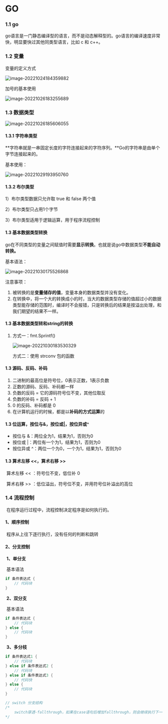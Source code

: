 # GO

### 1.1	go

go语言是一门静态编译型的语言，而不是动态解释型的。go语言的编译速度非常快，明显要快过其他同类型语言，比如 c 和 c++。

### 1.2	变量

变量的定义方式

![image-20221024184359882](C:\Users\86131\AppData\Roaming\Typora\typora-user-images\image-20221024184359882.png)

加号的基本使用

![image-20221026183255689](C:\Users\86131\AppData\Roaming\Typora\typora-user-images\image-20221026183255689.png)

### 1.3	数据类型

![image-20221026185606055](C:\Users\86131\AppData\Roaming\Typora\typora-user-images\image-20221026185606055.png)

#### 1.3.1	字符串类型

**字符串就是一串固定长度的字符连接起来的字符序列。**Go的字符串是由单个字节连接起来的。

基本使用：

![image-20221029193950760](C:\Users\86131\AppData\Roaming\Typora\typora-user-images\image-20221029193950760.png)

#### 1.3.2	布尔类型

1）布尔类型数据只允许取 true 和 false 两个值

2）布尔类型只占用1个字节

3）布尔类型适用于逻辑运算，用于程序流程控制

#### 1.3	基本数据类型转换

go在不同类型的变量之间赋值时需要**显示转换**。也就是说go中数据类型**不能自动转换。**

基本语法：

![image-20221030175526868](C:\Users\86131\AppData\Roaming\Typora\typora-user-images\image-20221030175526868.png)

注意事项：

1. 被转换的是**变量储存的值**，变量本身的数据类型并没有变化。
2. 在转换中，将一个大的转换成小的时，当大的数据类型存储的值超过小的数据类型能存储的范围时，编译时不会报错，只是转换后的结果是按溢出处理，和我们期望的结果不一样。

#### 1.3	基本数据类型转和string的转换

1. 方式一：fmt.Sprintf()

   ![image-20221030183530329](C:\Users\86131\AppData\Roaming\Typora\typora-user-images\image-20221030183530329.png)

   方式二：使用 strconv 包的函数

#### 1.3 源码、反码、补码

1. 二进制的最高位是符号位，0表示正数，1表示负数
2. 正数的源码、反码、补码都一样
3. 负数的反码 = 它的源码符号位不变，其他位取反
4. 负数的补码 = 反码 + 1
5. 0 的反码、补码都是 0
6. 在计算机运行的时候，都是以**补码的方式运算**的

#### 1.3 位运算，按位与&，按位或|，按位异或^

- 按位与 &：两位全为1，结果为1，否则为0
- 按位或 |：两位有一个为1，结果为1，否则为0
- 按位异或 ^：两位一个为0，一个为1，结果为1，否则为0

#### 1.3 算术左移 <<，算术右移 >>

​	算术左移 << ：符号位不变，低位补 0

​	算术右移 >> ：低位溢出，符号位不变，并用符号位补溢出的高位

### 1.4 流程控制

​	在程序运行过程中，流程控制决定程序是如何执行的。

#### 	1、顺序控制

​		程序从上往下逐行执行，没有任何的判断和跳转

#### 	2、分支控制

​		**1、单分支**

​			基本语法

```go
if 条件表达式 {
    // 代码块
}
```

​		**2、双分支**

​			基本语法

```go
if 条件表达式 {
    // 代码块
} else {
    // 代码块
}
```

​		**3、多分枝**

```go
if 条件表达式1 {
    // 代码块
} else if 条件表达式2 {
    // 代码块
} else if 条件表达式3 {
    // 代码快
} else {
    // 代码块
}
```

```go
// switch 分支结构
/*
	switch穿透-fallthrough，如果在case语句后增加fallthrough，则会继续执行下一个case，只会穿透一层
*/
```

